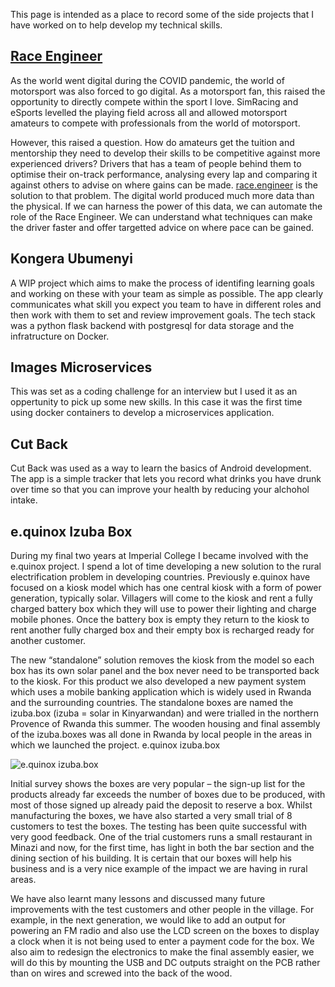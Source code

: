 This page is intended as a place to record some of the side projects that I have worked on to help develop my technical skills.

## [Race Engineer](https://race.engineer/)
As the world went digital during the COVID pandemic, the world of motorsport was also forced to go digital. As a motorsport fan, this raised the opportunity to directly compete within the sport I love. SimRacing and eSports levelled the playing field across all and allowed motorsport amateurs to compete with professionals from the world of motorsport. 

However, this raised a question. How do amateurs get the tuition and mentorship they need to develop their skills to be competitive against more experienced drivers? Drivers that has a team of people behind them to optimise their on-track performance, analysing every lap and comparing it against others to advise on where gains can be made. [race.engineer](https://race.engineer/) is the solution to that problem. The digital world produced much more data than the physical. If we can harness the power of this data, we can automate the role of the Race Engineer. We can understand what techniques can make the driver faster and offer targetted advice on where pace can be gained.

## Kongera Ubumenyi

A WIP project which aims to make the process of identifing learning goals and working on these with your team as simple as possible. The app clearly communicates what skill you expect you team to have in different roles and then work with them to set and review improvement goals. The tech stack was a python flask backend with postgresql for data storage and the infratructure on Docker.

## Images Microservices

This was set as a coding challenge for an interview but I used it as an oppertunity to pick up some new skills. In this case it was the first time using docker containers to develop a microservices application.

## Cut Back

Cut Back was used as a way to learn the basics of Android development. The app is a simple tracker that lets you record what drinks you have drunk over time so that you can improve your health by reducing your alchohol intake.

## e.quinox Izuba Box

During my final two years at Imperial College I became involved with the e.quinox project. I spend a lot of time developing a new solution to the rural electrification problem in developing countries. Previously e.quinox have focused on a kiosk model which has one central kiosk with a form of power generation, typically solar. Villagers will come to the kiosk and rent a fully charged battery box which they will use to power their lighting and charge mobile phones. Once the battery box is empty they return to the kiosk to rent another fully charged box and their empty box is recharged ready for another customer.

The new “standalone” solution removes the kiosk from the model so each box has its own solar panel and the box never need to be transported back to the kiosk. For this product we also developed a new payment system which uses a mobile banking application which is widely used in Rwanda and the surrounding countries. The standalone boxes are named the izuba.box (izuba = solar in Kinyarwandan) and were trialled in the northern Provence of Rwanda this summer. The wooden housing and final assembly of the izuba.boxes was all done in Rwanda by local people in the areas in which we launched the project. e.quinox izuba.box

![e.quinox izuba.box](/img/izuba-box.jpg)

Initial survey shows the boxes are very popular – the sign-up list for the products already far exceeds the number of boxes due to be produced, with most of those signed up already paid the deposit to reserve a box. Whilst manufacturing the boxes, we have also started a very small trial of 8 customers to test the boxes. The testing has been quite successful with very good feedback. One of the trial customers runs a small restaurant in Minazi and now, for the first time, has light in both the bar section and the dining section of his building. It is certain that our boxes will help his business and is a very nice example of the impact we are having in rural areas.

We have also learnt many lessons and discussed many future improvements with the test customers and other people in the village. For example, in the next generation, we would like to add an output for powering an FM radio and also use the LCD screen on the boxes to display a clock when it is not being used to enter a payment code for the box. We also aim to redesign the electronics to make the final assembly easier, we will do this by mounting the USB and DC outputs straight on the PCB rather than on wires and screwed into the back of the wood.
